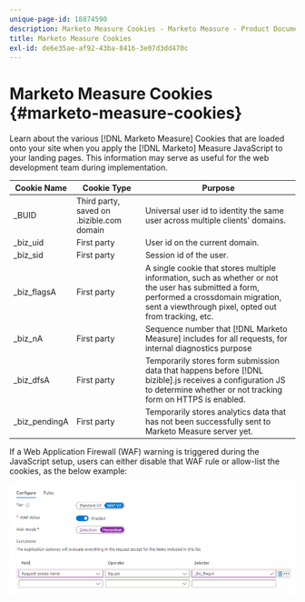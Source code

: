 ```yaml
---
unique-page-id: 18874590
description: Marketo Measure Cookies - Marketo Measure - Product Documentation
title: Marketo Measure Cookies
exl-id: de6e35ae-af92-43ba-8416-3e07d3dd470c
---
```

# Marketo Measure Cookies {#marketo-measure-cookies}

Learn about the various [!DNL Marketo Measure] Cookies that are loaded onto your site when you apply the [!DNL Marketo] Measure JavaScript to your landing pages. This information may serve as useful for the web development team during implementation.

| **Cookie Name** | **Cookie Type** | **Purpose** |
|---|---|---|
| _BUID | Third party, saved on .bizible.com domain | Universal user id to identity the same user across multiple clients' domains. |
| _biz_uid | First party | User id on the current domain. |
| _biz_sid | First party | Session id of the user. |
| _biz_flagsA | First party | A single cookie that stores multiple information, such as whether or not the user has submitted a form, performed a crossdomain migration, sent a viewthrough pixel, opted out from tracking, etc. |
| _biz_nA | First party | Sequence number that [!DNL Marketo Measure] includes for all requests, for internal diagnostics purpose |
| _biz_dfsA | First party | Temporarily stores form submission data that happens before [!DNL bizible].js receives a configuration JS to determine whether or not tracking form on HTTPS is enabled. |
| _biz_pendingA | First party | Temporarily stores analytics data that has not been successfully sent to Marketo Measure server yet. |

If a Web Application Firewall (WAF) warning is triggered during the JavaScript setup, users can either disable that WAF rule or allow-list the cookies, as the below example:

![](assets/marketo-measure-cookies-1.png)
